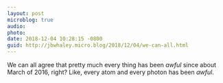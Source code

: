 ```yaml
---
layout: post
microblog: true
audio: 
photo: 
date: 2018-12-04 10:28:15 -0800
guid: http://jbwhaley.micro.blog/2018/12/04/we-can-all.html
---
```

We can all agree that pretty much every thing has been *awful* since about March of 2016, right? Like, every atom and every photon has been *awful*.
